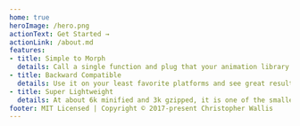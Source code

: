 ```yaml
---
home: true
heroImage: /hero.png
actionText: Get Started →
actionLink: /about.md
features:
- title: Simple to Morph
  details: Call a single function and plug that your animation library of choice.  It isn't more complicated than that.
- title: Backward Compatible
  details: Use it on your least favorite platforms and see great results!  It works great on modern browsers, too.
- title: Super Lightweight
  details: At about 6k minified and 3k gzipped, it is one of the smallest fully featured path morphing libraries available.
footer: MIT Licensed | Copyright © 2017-present Christopher Wallis
---
```

